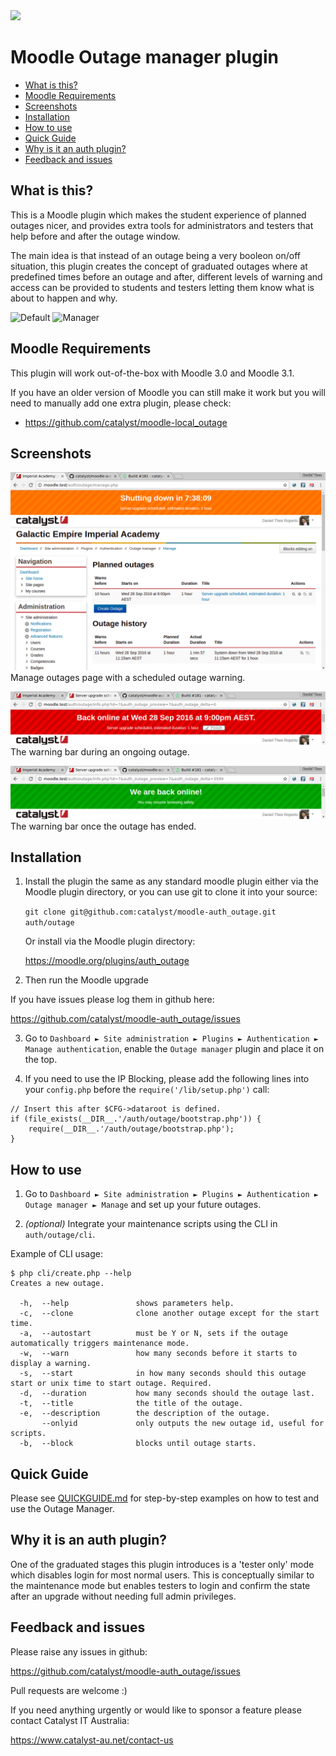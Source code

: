 <a href="https://travis-ci.org/catalyst/moodle-auth_outage">
<img src="https://travis-ci.org/catalyst/moodle-auth_outage.svg?branch=master">
</a>

# Moodle Outage manager plugin

* [What is this?](#what-is-this)
* [Moodle Requirements](#moodle-requirements)
* [Screenshots](#screenshots)
* [Installation](#installation)
* [How to use](#how-to-use)
* [Quick Guide](#quick-guide)
* [Why is it an auth plugin?](#why-it-is-an-auth-plugin)
* [Feedback and issues](#feedback-and-issues)

What is this?
-------------

This is a Moodle plugin which makes the student experience of planned outages nicer,
and provides extra tools for administrators and testers that help before and after the
outage window.

The main idea is that instead of an outage being a very booleon on/off situation,
this plugin creates the concept of graduated outages where at predefined times before
an outage and after, different levels of warning and access can be provided to students
and testers letting them know what is about to happen and why.

<img alt="Default" src="https://cdn.rawgit.com/catalyst/moodle-auth_outage/master/docs/default.svg" width="520">

<img alt="Manager" src="https://cdn.rawgit.com/catalyst/moodle-auth_outage/master/docs/outage.svg" width="520">


Moodle Requirements
-------------------

This plugin will work out-of-the-box with Moodle 3.0 and Moodle 3.1.

If you have an older version of Moodle you can still make it work but you will
need to manually add one extra plugin, please check:
* https://github.com/catalyst/moodle-local_outage


Screenshots
-----------

![Manage outages page with a scheduled outage warning.](docs/2016-09-28_screenshot_warning.png?raw=true)
Manage outages page with a scheduled outage warning.

![The warning bar during an ongoing outage.](docs/2016-09-28_screenshot_ongoing.png?raw=true)
The warning bar during an ongoing outage.

![The warning bar once the outage has ended.](docs/2016-09-28_screenshot_ended.png?raw=true)
The warning bar once the outage has ended.

Installation
------------

1. Install the plugin the same as any standard moodle plugin either via the
Moodle plugin directory, or you can use git to clone it into your source:

     `git clone git@github.com:catalyst/moodle-auth_outage.git auth/outage`

    Or install via the Moodle plugin directory:
    
     https://moodle.org/plugins/auth_outage

2. Then run the Moodle upgrade

If you have issues please log them in github here:

https://github.com/catalyst/moodle-auth_outage/issues

3. Go to `Dashboard ► Site administration ► Plugins ► Authentication ► Manage authentication`,
enable the `Outage manager` plugin and place it on the top.

4. If you need to use the IP Blocking, please add the following lines into your `config.php`
before the `require('/lib/setup.php')` call:

```
// Insert this after $CFG->dataroot is defined.
if (file_exists(__DIR__.'/auth/outage/bootstrap.php')) {
    require(__DIR__.'/auth/outage/bootstrap.php');
}
```

How to use
----------

1. Go to `Dashboard ► Site administration ► Plugins ► Authentication ► Outage manager ► Manage` and set up your future outages.

2. *(optional)* Integrate your maintenance scripts using the CLI in `auth/outage/cli`.

Example of CLI usage:
```
$ php cli/create.php --help
Creates a new outage.

  -h,  --help               shows parameters help.
  -c,  --clone              clone another outage except for the start time.
  -a,  --autostart          must be Y or N, sets if the outage automatically triggers maintenance mode.
  -w,  --warn               how many seconds before it starts to display a warning.
  -s,  --start              in how many seconds should this outage start or unix time to start outage. Required.
  -d,  --duration           how many seconds should the outage last.
  -t,  --title              the title of the outage.
  -e,  --description        the description of the outage.
       --onlyid             only outputs the new outage id, useful for scripts.
  -b,  --block              blocks until outage starts.
```

Quick Guide
-----------

Please see [QUICKGUIDE.md](QUICKGUIDE.md) for step-by-step examples on
how to test and use the Outage Manager.

Why it is an auth plugin?
-------------------------

One of the graduated stages this plugin introduces is a 'tester only' mode which disables login for most normal users. This is conceptually similar to the maintenance mode but enables testers to login and confirm the state after an upgrade without needing full admin privileges. 


Feedback and issues
-------------------

Please raise any issues in github:

https://github.com/catalyst/moodle-auth_outage/issues

Pull requests are welcome :)

If you need anything urgently or would like to sponsor a feature please contact Catalyst IT Australia:

https://www.catalyst-au.net/contact-us

